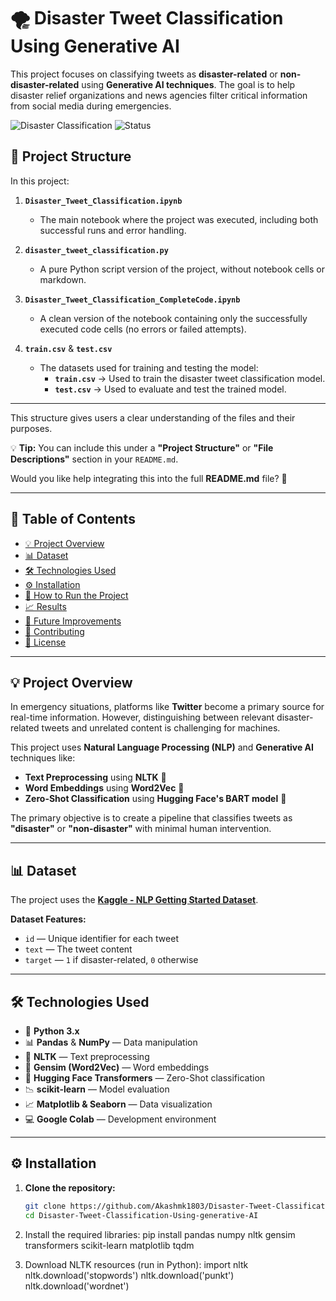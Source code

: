 # 🌪️ Disaster Tweet Classification Using Generative AI

This project focuses on classifying tweets as **disaster-related** or **non-disaster-related** using **Generative AI techniques**. The goal is to help disaster relief organizations and news agencies filter critical information from social media during emergencies.

![Disaster Classification](https://img.shields.io/badge/NLP-GenerativeAI-blue) ![Status](https://img.shields.io/badge/Status-Completed-brightgreen)

## 📁 **Project Structure**

In this project:

1. **`Disaster_Tweet_Classification.ipynb`**  
   - The main notebook where the project was executed, including both successful runs and error handling.

2. **`disaster_tweet_classification.py`**  
   - A pure Python script version of the project, without notebook cells or markdown.

3. **`Disaster_Tweet_Classification_CompleteCode.ipynb`**  
   - A clean version of the notebook containing only the successfully executed code cells (no errors or failed attempts).

4. **`train.csv`** & **`test.csv`**  
   - The datasets used for training and testing the model:
     - **`train.csv`** → Used to train the disaster tweet classification model.
     - **`test.csv`** → Used to evaluate and test the trained model.

---

This structure gives users a clear understanding of the files and their purposes.

💡 **Tip:** You can include this under a **"Project Structure"** or **"File Descriptions"** section in your `README.md`.  

Would you like help integrating this into the full **README.md** file? 🚀




---

## 📌 **Table of Contents**
- [💡 Project Overview](#-project-overview)
- [📊 Dataset](#-dataset)
- [🛠️ Technologies Used](#️-technologies-used)
- [⚙️ Installation](#️-installation)
- [🚀 How to Run the Project](#-how-to-run-the-project)
- [📈 Results](#-results)
- [🤔 Future Improvements](#-future-improvements)
- [🤝 Contributing](#-contributing)
- [📄 License](#-license)

---

## 💡 **Project Overview**
In emergency situations, platforms like **Twitter** become a primary source for real-time information. However, distinguishing between relevant disaster-related tweets and unrelated content is challenging for machines. 

This project uses **Natural Language Processing (NLP)** and **Generative AI** techniques like:
- **Text Preprocessing** using **NLTK** 🧹
- **Word Embeddings** using **Word2Vec** 📖
- **Zero-Shot Classification** using **Hugging Face's BART model** 🤖

The primary objective is to create a pipeline that classifies tweets as **"disaster"** or **"non-disaster"** with minimal human intervention.

---

## 📊 **Dataset**
The project uses the **[Kaggle - NLP Getting Started Dataset](https://www.kaggle.com/competitions/nlp-getting-started)**.

**Dataset Features:**
- `id` — Unique identifier for each tweet
- `text` — The tweet content
- `target` — `1` if disaster-related, `0` otherwise

---

## 🛠️ **Technologies Used**
- 🐍 **Python 3.x**  
- 📊 **Pandas** & **NumPy** — Data manipulation  
- 🧹 **NLTK** — Text preprocessing  
- 🧠 **Gensim (Word2Vec)** — Word embeddings  
- 🤗 **Hugging Face Transformers** — Zero-Shot classification  
- 📉 **scikit-learn** — Model evaluation  
- 📈 **Matplotlib & Seaborn** — Data visualization  
- 💻 **Google Colab** — Development environment

---

## ⚙️ **Installation**

1. **Clone the repository:**
   ```bash
   git clone https://github.com/Akashmk1803/Disaster-Tweet-Classification-Using-generative-AI.git
   cd Disaster-Tweet-Classification-Using-generative-AI

2. Install the required libraries:
    pip install pandas numpy nltk gensim transformers scikit-learn matplotlib tqdm

3. Download NLTK resources (run in Python):
      import nltk
      nltk.download('stopwords')
      nltk.download('punkt')
      nltk.download('wordnet')





